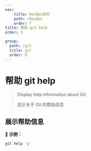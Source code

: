```yaml
---
nav:
    title: DevOps系列
    path: /DevOps
    order: 7
title: 帮助 git help
order: 3

group:
  path: /git
  title: git
  order: 9
---
```


# 帮助 git help

> Display help information about Git
>
> 显示关于 Git 的帮助信息

## 展示帮助信息

📍 **示例：**

```bash
git help -g
```
